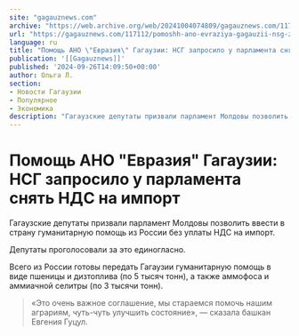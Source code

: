 ```yaml
---
site: "gagauznews.com"
archive: "https://web.archive.org/web/20241004074809/gagauznews.com/117112/pomoshh-ano-evraziya-gagauzii-nsg-zaprosilo-u-parlamenta-snyat-nds-na-import.html"
url: "https://gagauznews.com/117112/pomoshh-ano-evraziya-gagauzii-nsg-zaprosilo-u-parlamenta-snyat-nds-na-import.html"
language: ru
title: "Помощь АНО \"Евразия\" Гагаузии: НСГ запросило у парламента снять НДС на импорт"
publication: '[[Gagauznews]]'
published: '2024-09-26T14:09:50+00:00'
author: Ольга Л.
section:
- Новости Гагаузии
- Популярное
- Экономика
description: "Гагаузские депутаты призвали парламент Молдовы позволить ввести в страну гуманитарную помощь из России без уплаты НДС на импорт. Депутаты проголосовали за это единогласно. Всего из России готовы передать Гагаузии гуманитарную помощь в виде пшеницы и дизтоплива (по 5 тысяч тонн), а также аммофоса и аммиачной селитры (по 3 тысячи тонн). «Это очень важное соглашение, мы стараемся помочь нашим аграриям, чуть-чуть улучшить состояние», — сказала башкан Евгения Гуцул."
---
```


# Помощь АНО "Евразия" Гагаузии: НСГ запросило у парламента снять НДС на импорт

Гагаузские депутаты призвали парламент Молдовы позволить ввести в страну гуманитарную помощь из России без уплаты НДС на импорт.

Депутаты проголосовали за это единогласно.

Всего из России готовы передать Гагаузии гуманитарную помощь в виде пшеницы и дизтоплива (по 5 тысяч тонн), а также аммофоса и аммиачной селитры (по 3 тысячи тонн).

> «Это очень важное соглашение, мы стараемся помочь нашим аграриям, чуть-чуть улучшить состояние», — сказала башкан Евгения Гуцул.